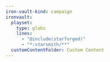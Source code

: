 ```yaml
---
iron-vault-kind: campaign
ironvault:
  playset:
    type: globs
    lines:
      - "@include(starforged)"
      - "*:starsmith/**"
  customContentFolder: Custom Content
---
```

